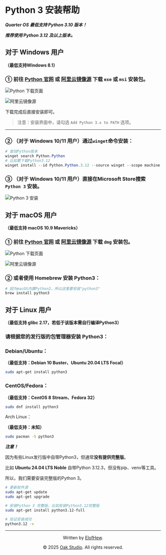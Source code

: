 # Python 3 安装帮助

***Quarter OS 最低支持 Python 3.10 版本！***

***推荐使用 Python 3.12 及以上版本。***

## 对于 Windows 用户

**（最低支持Windows 8.1）**

### ① 前往 [Python 官网](https://www.python.org/downloads/) 或 [阿里云镜像源](https://mirrors.aliyun.com/python-release/) 下载 `exe` 或 `msi` 安装包。

![Python 下载页面](../img/pythonorg.png)

![阿里云镜像源](../img/aliyunwin.png)

下载完成后直接安装即可。

> 注意：安装界面中，请勾选 `Add Python 3.x to PATH` 选项。

---

### ② （对于 Windows 10/11 用户）通过`winget`命令安装：

``` powershell
# 查找Python版本
winget search Python.Python
# 比如要下载Python3.12
winget install --id Python.Python.3.12 --source winget --scope machine
```

### ③ （对于 Windows 10/11 用户）直接在Microsoft Store搜索 `Python 3` 安装。

![Python 3 安装](../img/msstore.png)

## 对于 macOS 用户

**（最低支持 macOS 10.9 Mavericks）**

### ① 前往 [Python 官网](https://www.python.org/downloads/) 或 [阿里云镜像源](https://mirrors.aliyun.com/python-release/) 下载 `dmg` 安装包。

![Python 下载页面](../img/pythonorg.png)

![阿里云镜像源](../img/aliyunmac.png)

### ② 或者使用 Homebrew 安装 Python3：

``` bash
# 因为macOS内置Python2，所以这里要安装"python3"
brew install python3
```

## 对于 Linux 用户

**（最低支持 glibc 2.17，若低于该版本需自行编译Python3）**

### 请根据您的发行版的包管理器安装 Python3：

### Debian/Ubuntu：

**（最低支持：Debian 10 Buster、Ubuntu 20.04 LTS Focal）**

``` bash
sudo apt-get install python3
```

### CentOS/Fedora：

**（最低支持：CentOS 8 Stream、Fedora 32）**

``` bash
sudo dnf install python3
```

Arch Linux：

**（最低支持：未知）**

``` bash
sudo pacman -S python3
```

***注意！***

因为有些Linux发行版中自带Python3，但通常**没有提供完整版**。

比如 **Ubuntu 24.04 LTS Noble** 自带Python 3.12.3，但没有pip、venv等工具。

所以，我们需要安装完整版的Python 3。

```bash
# 更新软件源
sudo apt-get update
sudo apt-get upgrade

# 安装Python 3 完整版，比如安装Python3.12完整版
sudo apt-get install python3.12-full

# 验证安装成功
python3.12 -v
```

------

<div align="center">

Written by [ElofHew](https://github.com/ElofHew).

&copy; 2025 [Oak Studio](https://t.me/oakstdcn). All rights reserved.

</div>

